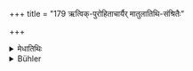 +++
title = "179 ऋत्विक्-पुरोहिताचार्यैर् मातुलातिथि-संश्रितैः"

+++

<details><summary>मेधातिथिः</summary>

(अग्रे व्याख्यानम्।)
</details>

<details><summary>Bühler</summary>

179	With an officiating or a domestic priest, with a teacher, with a maternal uncle, a guest and a dependant, with infants, aged and sick men, with learned men, with his paternal relatives, connexions by marriage and maternal relatives,
</details>
